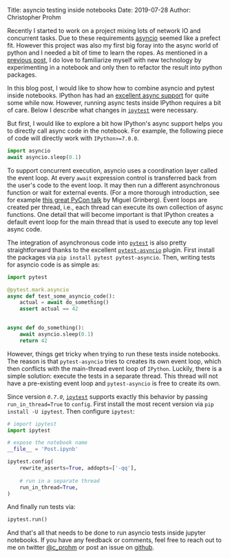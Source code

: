 Title: asyncio testing inside notebooks
Date: 2019-07-28
Author: Christopher Prohm


Recently I started to work on a project mixing lots of network IO and concurrent tasks. 
Due to these requirements [asyncio](https://docs.python.org/3/library/asyncio.html) seemed 
like a prefect fit. However this project was also my first big foray into the async world 
of python and I needed a bit of time to learn the ropes. 
As mentioned in a [previous post](https://cprohm.de/article/notebooks-and-modules.html), I 
do love to familiarize myself with new technology by experimenting in a notebook and only 
then to refactor the result into python packages.

In this blog post, I would like to show how to combine asyncio and pytest inside notebooks. 
IPython has had an [excellent async support](https://blog.jupyter.org/ipython-7-0-async-repl-a35ce050f7f7) 
for quite some while now. However, running async tests inside IPython requires a bit of 
care. Below I describe what changes in [`ipytest`](github.com/chmp/ipytest) were necessary.

But first, I would like to explore a bit how IPython's async support helps you to directly
call async code in the notebook. For example, the following piece of code will directly work 
with `IPython>=7.0.0`.

```python
import asyncio
await asyncio.sleep(0.1)
```

To support concurrent execution, asyncio uses a coordination layer called the event loop. 
At every `await` expression control is transferred back from the user's code to the event 
loop. It may then run a different asynchronous function or wait for external events. (For 
a more thorough introduction, see for example [this great PyCon talk](https://www.youtube.com/watch?v=iG6fr81xHKA)
by Miguel Grinberg). Event loops are created per thread, i.e., each thread can execute 
its own collection of async functions.  One detail that will become important is that 
IPython creates a default event loop for the main thread that is used to execute any top 
level async code.

The integration of asynchronous code into [`pytest`](https://docs.pytest.org) is also pretty 
straightforward thanks to the excellent [`pytest-asyncio`](https://github.com/pytest-dev/pytest-asyncio)
plugin. First install the packages via `pip install pytest pytest-asyncio`. Then, writing tests for asyncio 
code is as simple as:

```python
import pytest 

@pytest.mark.asyncio
async def test_some_asyncio_code():
    actual = await do_something()
    assert actual == 42
    

async def do_something():
    await asyncio.sleep(0.1)
    return 42
```

However, things get tricky when trying to run these tests inside notebooks. The reason is 
that `pytest-asyncio` tries to creates its own event loop, which then conflicts with the 
main-thread event loop of `IPython`. Luckily, there is a simple solution: execute the tests
in a separate thread. This thread will not have a pre-existing event loop and 
`pytest-asyncio` is free to create its own. 

Since version *`0.7.0`*, [`ipytest`](github.com/chmp/ipytest) supports exactly this behavior
by passing `run_in_thread=True` to `config`. First install the most recent version via 
`pip install -U ipytest`. Then configure `ipytest`:

```python
# import ipytest
import ipytest

# expose the notebook name
__file__ = 'Post.ipynb'

ipytest.config(
    rewrite_asserts=True, addopts=['-qq'], 
    
    # run in a separate thread
    run_in_thread=True,
)
```

And finally run tests via:

```python
ipytest.run()
```

And that's all that needs to be done to run asyncio tests inside jupyter notebooks. If 
you have any feedback or comments, feel free to reach out to me on twitter 
[@c_prohm](https://twitter.com/@c_prohm) or post an issue on [github](https://github.com/chmp/ipytest).

